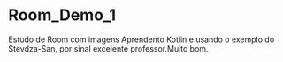 # Room_Demo_1
Estudo de Room com imagens
Aprendento Kotlin e usando o exemplo do Stevdza-San, por sinal excelente professor.Muito bom.
